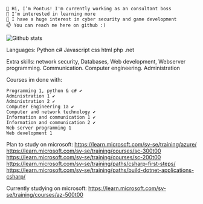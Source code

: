     👋 Hi, I’m Pontus! I'm currently working as an consultant boss
    👀 I’m interested in learning more
    🌱 I have a huge interest in cyber security and game development
    📫 You can reach me here on github :)

![Github stats](https://github-readme-stats.vercel.app/api?username=Ppontan)

Languages:
Python
c#
Javascript
css
html
php
.net

Extra skills:
network security, Databases, Web development, Webserver programming. Communication. Computer engineering. Administration


Courses im done with:

    Programming 1, python & c# ✔️
    Administration 1 ✔️
    Administration 2 ✔️
    Computer Engineering 1a ✔️
    Computer and network technology ✔️
    Information and communication 1 ✔️
    Information and communication 2 ✔️
    Web server programming 1
    Web development 1

Plan to study on microsoft:
https://learn.microsoft.com/sv-se/training/azure/
https://learn.microsoft.com/sv-se/training/courses/sc-300t00
https://learn.microsoft.com/sv-se/training/courses/sc-200t00
https://learn.microsoft.com/sv-se/training/paths/csharp-first-steps/
https://learn.microsoft.com/sv-se/training/paths/build-dotnet-applications-csharp/

Currently studying on microsoft:
https://learn.microsoft.com/sv-se/training/courses/az-500t00
